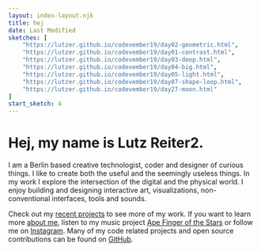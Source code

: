 ```yaml
---
layout: index-layout.njk
title: hej
date: Last Modified
sketches: [
    "https://lutzer.github.io/codevember19/day02-geometric.html", 
    "https://lutzer.github.io/codevember19/day01-contrast.html", 
    "https://lutzer.github.io/codevember19/day03-deep.html", 
    "https://lutzer.github.io/codevember19/day04-big.html", 
    "https://lutzer.github.io/codevember19/day05-light.html", 
    "https://lutzer.github.io/codevember19/day07-shape-loop.html", 
    "https://lutzer.github.io/codevember19/day27-moon.html"
]
start_sketch: 4
---
```


# Hej, my name is Lutz Reiter2.

I am a Berlin based creative technologist, coder and designer of curious things. I like to create both the useful and the seemingly useless things. In my work I explore the intersection of the digital and the physical world. I enjoy building and designing interactive art, visualizations, non-conventional interfaces, tools and sounds.

Check out my <a class="page-link" href="/projects">recent projects</a> to see more of my work. If you want to learn more <a class="page-link" href="/about">about me</a>, listen to my music project [Ape Finger of the Stars](https://soundcloud.com/apefinger) or follow me on [Instagram](https://www.instagram.com/lutzeputze/). Many of my code related projects and open source contributions can be found on [GitHub](https://github.com/lutzer).



